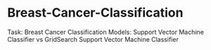 # Breast-Cancer-Classification
Task:  Breast Cancer Classification 
Models:  Support Vector Machine Classifier vs GridSearch Support Vector Machine Classifier
